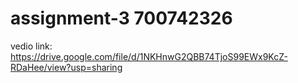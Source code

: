 # assignment-3  700742326

vedio link:
https://drive.google.com/file/d/1NKHnwG2QBB74TjoS99EWx9KcZ-RDaHee/view?usp=sharing  
